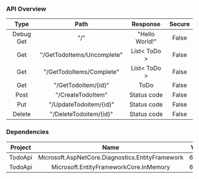 ﻿<h3>API Overview</h3>


|    Type   |            Path            |    Response    | Secure |
|:---------:|:--------------------------:|:--------------:|:------:|
| Debug Get |             "/"            | "Hello World!" |  False |
|    Get    | "/GetTodoItems/Uncomplete" |   List< ToDo > |  False |
|    Get    |  "/GetTodoItems/Complete"  |   List< ToDo > |  False |
|    Get    |     "/GetTodoItem/{id}"    |      ToDo      |  False |
|    Post   |      "/CreateTodoItem"     |   Status code  |  False |
|    Put    |   "/UpdateTodoitem/{id}"   |   Status code  |  False |
|   Delete  |   "/DeleteTodoitem/{id}"   |   Status code  |  False |

<h3>Dependencies</h3>

| Project |                       Name                       |  Ver. |
|:-------:|:------------------------------------------------:|:-----:|
| TodoApi | Microsoft.AspNetCore.Diagnostics.EntityFramework | 6.0.8 |
| TodoApi |      Microsoft.EntityFrameworkCore.InMemory      | 6.0.8 |

